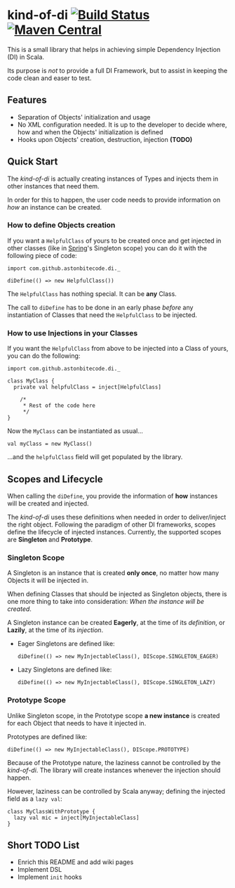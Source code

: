 # kind-of-di [![Build Status](https://travis-ci.org/astonbitecode/kind-of-di.svg?branch=master)](https://travis-ci.org/astonbitecode/kind-of-di) [![Maven Central](https://img.shields.io/maven-central/v/org.apache.maven/apache-maven.svg)](http://search.maven.org/#search%7Cgav%7C1%7Cg%3A%22com.github.astonbitecode%22%20AND%20a%3A%22kind-of-di%22)

This is a small library that helps in achieving simple Dependency Injection (DI) in Scala.

Its purpose is _not_ to provide a full DI Framework, but to assist in keeping the code clean and easer to test.

## Features

* Separation of Objects' initialization and usage
* No XML configuration needed. It is up to the developer to decide where, how and when the Objects' initialization is defined
* Hooks upon Objects' creation, destruction, injection __(TODO)__


## Quick Start

The _kind-of-di_ is actually creating instances of Types and injects them in other instances that need them.

In order for this to happen, the user code needs to provide information on _how_ an instance can be created.

### How to define Objects creation

If you want a `HelpfulClass` of yours to be created once and get injected in other classes (like in [Spring](https://projects.spring.io/spring-framework/#quick-start)'s Singleton scope) you can do it with the following piece of code:

```
import com.github.astonbitecode.di._

diDefine(() => new HelpfulClass())

```

The `HelpfulClass` has nothing special. It can be __any__ Class.

The call to `diDefine` has to be done in an early phase _before_ any instantiation of Classes that need the `HelpfulClass` to be injected.

### How to use Injections in your Classes

If you want the `HelpfulClass` from above to be injected into a Class of yours, you can do the following:

```
import com.github.astonbitecode.di._

class MyClass {
  private val helpfulClass = inject[HelpfulClass]

	/*
	 * Rest of the code here
	 */
}

```

Now the `MyClass` can be instantiated as usual...

`val myClass = new MyClass()`

...and the `helpfulClass` field will get populated by the library.

<Going further>
<Please, refer to the [wiki](https://github.com/astonbitecode/kind-of-di/wiki) for more information>

## Scopes and Lifecycle

When calling the `diDefine`, you provide the information of __how__ instances will be created and injected.

The _kind-of-di_ uses these definitions when needed in order to deliver/inject the right object. Following the paradigm of other DI frameworks, scopes define the lifecycle of injected instances. Currently, the supported scopes are __Singleton__ and __Prototype__.

### Singleton Scope

A Singleton is an instance that is created __only once__, no matter how many Objects it will be injected in.

When defining Classes that should be injected as Singleton objects, there is one more thing to take into consideration: _When the instance will be created_.

A Singleton instance can be created __Eagerly__, at the time of its _definition_, or __Lazily__, at the time of its _injection_.

* Eager Singletons are defined like:

	`diDefine(() => new MyInjectableClass(), DIScope.SINGLETON_EAGER)`
* Lazy Singletons are defined like:

	`diDefine(() => new MyInjectableClass(), DIScope.SINGLETON_LAZY)`

### Prototype Scope

Unlike Singleton scope, in the Prototype scope __a new instance__ is created for each Object that needs to have it injected in.

Prototypes are defined like:

`diDefine(() => new MyInjectableClass(), DIScope.PROTOTYPE)`

Because of the Prototype nature, the laziness cannot be controlled by the _kind-of-di_. The library will create instances whenever the injection should happen.

However, laziness can be controlled by Scala anyway; defining the injected field as a `lazy val`:

```
class MyClassWithPrototype {
  lazy val mic = inject[MyInjectableClass]
}
```


## Short TODO List

* Enrich this README and add wiki pages
* Implement DSL
* Implement `init` hooks